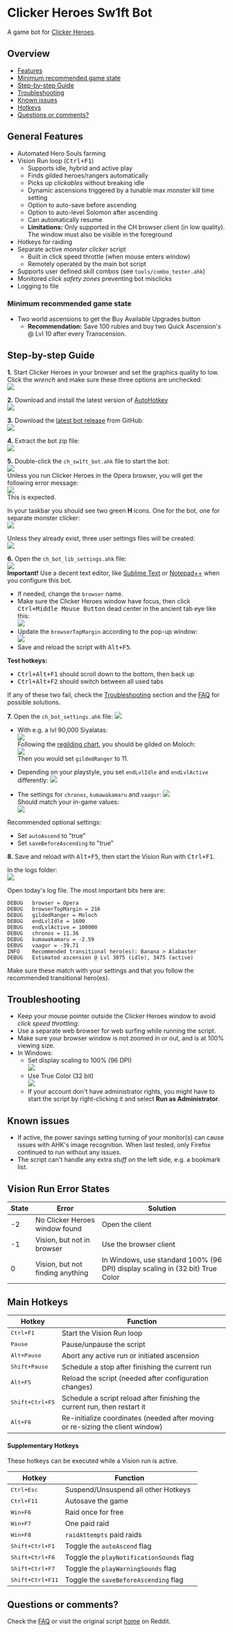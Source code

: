 # Clicker Heroes Sw1ft Bot

A game bot for [Clicker Heroes][Reddit].

## Overview

* [Features](#general-features)
* [Minimum recommended game state](#minimum-recommended-game-state)
* [Step-by-step Guide](#step-by-step-guide)
* [Troubleshooting](#troubleshooting)
* [Known issues](#known-issues)
* [Hotkeys](#main-hotkeys)
* [Questions or comments?](#questions-or-comments)

## General Features

* Automated Hero Souls farming
* Vision Run loop (<kbd>Ctrl+F1</kbd>)
    - Supports idle, hybrid and active play
    - Finds gilded heroes/rangers automatically
    - Picks up *clickables* without breaking idle
    - Dynamic ascensions triggered by a tunable max monster kill time setting
    - Option to auto-save before ascending
    - Option to auto-level Solomon after ascending
    - Can automatically resume
    - **Limitations:** Only supported in the CH browser client (in low quality). The window must also be visible in the foreground
* Hotkeys for raiding
* Separate active _monster clicker_ script
    - Built in click speed throttle (when mouse enters window)
    - Remotely operated by the main bot script
* Supports user defined skill combos (see `tools/combo_tester.ahk`)
* Monitored _click safety zones_ preventing bot misclicks
* Logging to file

### Minimum recommended game state

* Two world ascensions to get the Buy Available Upgrades button
    - **Recommendation:** Save 100 rubies and buy two Quick Ascension's @ Lvl 10 after every Transcension.

## Step-by-step Guide

**1.** Start Clicker Heroes in your browser and set the graphics quality to low. Click the *wrench* and make sure these three options are unchecked:  
![](images/guide/ch_settings.png?raw=true)

**2.** Download and install the latest version of [AutoHotkey][]  
![](images/guide/autohotkey.png?raw=true)

**3.** Download the [latest bot release][] from GitHub:  
![](images/guide/dl_bot.png?raw=true)

**4.** Extract the bot zip file:  
![](images/guide/unzip_bot.png?raw=true)

**5.** Double-click the `ch_sw1ft_bot.ahk` file to start the bot:  
![](images/guide/start_bot.png?raw=true)  
Unless you run Clicker Heroes in the Opera browser, you will get the following error message:  
![](images/guide/error_msg.png?raw=true)  
This is expected.

In your taskbar you should see two green **H** icons. One for the bot, one for separate monster clicker:  
![](images/guide/taskbar.png?raw=true)

Unless they already exist, three user settings files will be created:  
![](images/guide/bot_settings.png?raw=true)

**6.** Open the `ch_bot_lib_settings.ahk` file:  
![](images/guide/lib_settings.png?raw=true)  
**Important!** Use a decent text editor, like [Sublime Text][] or [Notepad++][] when you configure this bot.

* If needed, change the `browser` name.
* Make sure the Clicker Heroes window have focus, then click <kbd>Ctrl+Middle Mouse Button</kbd> dead center in the ancient tab eye like this:  
![](images/guide/ancient_eye_click.png?raw=true)
* Update the `browserTopMargin` according to the pop-up window:  
![](images/guide/browserTopMargin.png?raw=true)
* Save and reload the script with <kbd>Alt+F5</kbd>.

**Test hotkeys:**

* <kbd>Ctrl+Alt+F1</kbd> should scroll down to the bottom, then back up
* <kbd>Ctrl+Alt+F2</kbd> should switch between all used tabs

If any of these two fail, check the [Troubleshooting](#troubleshooting) section and the [FAQ](FAQ.md) for possible solutions.

**7.** Open the `ch_bot_settings.ahk` file:
![](images/guide/gildedRanger.png?raw=true)

* With e.g. a lvl 90,000 Siyalatas:  
![](images/guide/siyalatas.png?raw=true)  
Following the [regilding chart][], you should be gilded on Moloch:  
![](images/guide/gilded.png?raw=true)  
Then you would set `gildedRanger` to 11.

* Depending on your playstyle, you set `endLvlIdle` and `endLvlActive` differently:
![](images/guide/playstyle.png?raw=true)

* The settings for `chronos`, `kumawakamaru` and `vaagur`:
![](images/guide/ancient_settings.png?raw=true)  
Should match your in-game values:  
![](images/guide/kumawakamaru.png?raw=true)

Recommended optional settings:

* Set `autoAscend` to "true"
* Set `saveBeforeAscending` to "true"


**8.** Save and reload with <kbd>Alt+F5</kbd>, then start the Vision Run with <kbd>Ctrl+F1</kbd>.

In the logs folder:  
![](images/guide/logs.png?raw=true)

Open today's log file. The most important bits here are:

    DEBUG   browser = Opera
    DEBUG   browserTopMargin = 216
    DEBUG   gildedRanger = Moloch
    DEBUG   endLvlIdle = 1600
    DEBUG   endLvlActive = 100000
    DEBUG   chronos = 11.36
    DEBUG   kumawakamaru = -2.59
    DEBUG   vaagur = -39.71
    INFO    Recommended transitional hero(es): Banana > Alabaster
    DEBUG   Estimated ascension @ Lvl 3075 (idle), 3475 (active)

Make sure these match with your settings and that you follow the recommended transitional hero(es).

## Troubleshooting

* Keep your mouse pointer outside the Clicker Heroes window to avoid *click speed throttling*.
* Use a separate web browser for web surfing while running the script.
* Make sure your browser window is not zoomed in or out, and is at 100% viewing size.
* In Windows:
    - Set display scaling to 100% (96 DPI)  
![](images/guide/display_settings.png?raw=true)
    - Use True Color (32 bit)  
![](images/guide/monitor_true_color.png?raw=true)
    - If your account don't have administrator rights, you might have to start the script by right-clicking it and select **Run as Administrator**.

## Known issues

* If active, the power savings setting turning of your monitor(s) can cause issues with AHK's image recognition. When last tested, only Firefox continued to run without any issues.
* The script can't handle any extra _stuff_ on the left side, e.g. a bookmark list.

## Vision Run Error States

| State | Error | Solution |
| ----- | ----- | -------- |
-2 | No Clicker Heroes window found   | Open the client
-1 | Vision, but not in browser       | Use the browser client
 0 | Vision, but not finding anything | In Windows, use standard 100% (96 DPI) display scaling in (32 bit) True Color

## Main Hotkeys

| Hotkey | Function |
| ------ | -------- |
<kbd>Ctrl+F1</kbd>       | Start the Vision Run loop
<kbd>Pause</kbd>         | Pause/unpause the script
<kbd>Alt+Pause</kbd>     | Abort any active run or initiated ascension
<kbd>Shift+Pause</kbd>   | Schedule a stop after finishing the current run
<kbd>Alt+F5</kbd>        | Reload the script (needed after configuration changes)
<kbd>Shift+Ctrl+F5</kbd> | Schedule a script reload after finishing the current run, then restart it
<kbd>Alt+F6</kbd>        | Re-initialize coordinates (needed after moving or re-sizing the client window)

#### Supplementary Hotkeys

These hotkeys can be executed while a Vision run is active.

| Hotkey | Function |
| ------ | -------- |
<kbd>Ctrl+Esc</kbd> | Suspend/Unsuspend all other Hotkeys
<kbd>Ctrl+F11</kbd> | Autosave the game
<kbd>Win+F6</kbd> | Raid once for free
<kbd>Win+F7</kbd> | One paid raid
<kbd>Win+F8</kbd> | `raidAttempts` paid raids
<kbd>Shift+Ctrl+F1</kbd>  | Toggle the `autoAscend` flag
<kbd>Shift+Ctrl+F6</kbd>  | Toggle the `playNotificationSounds` flag
<kbd>Shift+Ctrl+F7</kbd>  | Toggle the `playWarningSounds` flag
<kbd>Shift+Ctrl+F11</kbd> | Toggle the `saveBeforeAscending` flag

## Questions or comments?

Check the [FAQ](FAQ.md) or visit the original script [home][] on Reddit.

[Reddit]: https://www.reddit.com/r/ClickerHeroes/
[AutoHotkey]: http://ahkscript.org/
[home]: https://redd.it/3wxwfu
[latest bot release]: https://github.com/swiftb/clicker-heroes-sw1ft-bot/releases/latest
[regilding chart]: https://redd.it/3frj62
[Sublime Text]: https://www.sublimetext.com/
[Notepad++]: https://notepad-plus-plus.org/
